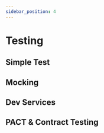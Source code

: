```yaml
---
sidebar_position: 4
---
```


# Testing

## Simple Test

## Mocking

## Dev Services

## PACT & Contract Testing

